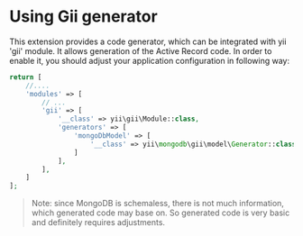 Using Gii generator
===================

This extension provides a code generator, which can be integrated with yii 'gii' module. It allows generation of the
Active Record code. In order to enable it, you should adjust your application configuration in following way:

```php
return [
    //....
    'modules' => [
        // ...
        'gii' => [
            '__class' => yii\gii\Module::class,
            'generators' => [
                'mongoDbModel' => [
                    '__class' => yii\mongodb\gii\model\Generator::class,
                ]
            ],
        ],
    ]
];
```

> Note: since MongoDB is schemaless, there is not much information, which generated code may base on. So generated code
  is very basic and definitely requires adjustments.

